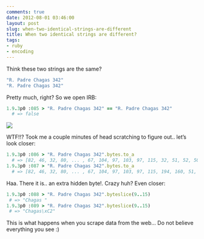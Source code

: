 ```yaml
---
comments: true
date: 2012-08-01 03:46:00
layout: post
slug: when-two-identical-strings-are-different
title: When two identical strings are different?
tags:
- ruby
- encoding
---
```


Think these two strings are the same?

``` ruby
"R. Padre Chagas 342"
"R. Padre Chagas 342"
```

Pretty much, right? So we open IRB:

``` ruby
1.9.3p0 :085 > "R. Padre Chagas 342" == "R. Padre Chagas 342"
  # => false
```

![](http://i0.kym-cdn.com/photos/images/original/000/199/693/disgusted-mother-of-god.png?1321272571)

WTF!!? Took me a couple minutes of head scratching to figure out.. let’s look closer:

``` ruby
1.9.3p0 :086 > "R. Padre Chagas 342".bytes.to_a
  # => [82, 46, 32, 80, ... , 67, 104, 97, 103, 97, 115, 32, 51, 52, 50] 
1.9.3p0 :087 > "R. Padre Chagas 342".bytes.to_a
  # => [82, 46, 32, 80, ... , 67, 104, 97, 103, 97, 115, 194, 160, 51, 52, 50]
````
 

Haa. There it is.. an extra hidden byte!. Crazy huh? Even closer:
 
``` ruby
1.9.3p0 :088 > "R. Padre Chagas 342".byteslice(9..15)
 # => "Chagas " 
1.9.3p0 :089 > "R. Padre Chagas 342".byteslice(9..15)
 # => "Chagas\xC2"
```
 

This is what happens when you scrape data from the web… Do not believe everything you see :)